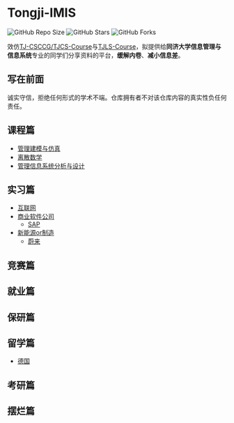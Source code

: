 # Tongji-IMIS

![GitHub Repo Size](https://img.shields.io/github/repo-size/yuzhenfeng2002/Tongji-IMIS)
![GitHub Stars](https://img.shields.io/github/stars/yuzhenfeng2002/Tongji-IMIS?color=yellow)
![GitHub Forks](https://img.shields.io/github/forks/yuzhenfeng2002/Tongji-IMIS?color=green&label=Fork)

效仿[TJ-CSCCG/TJCS-Course](https://github.com/TJ-CSCCG/TJCS-Course)与[TJLS-Course](https://github.com/jwyjohn/TJLS-Course)，拟提供给**同济大学信息管理与信息系统**专业的同学们分享资料的平台，**缓解内卷**、**减小信息差**。

## 写在前面

诚实守信，拒绝任何形式的学术不端。仓库拥有者不对该仓库内容的真实性负任何责任。

## 课程篇

- [管理建模与仿真](https://github.com/yuzhenfeng2002/Tongji-IMIS/tree/main/Course#管理建模与仿真)
- [离散数学](https://github.com/yuzhenfeng2002/Tongji-IMIS/tree/main/Course#离散数学)
- [管理信息系统分析与设计](https://github.com/yuzhenfeng2002/Tongji-IMIS/tree/main/Course#管理信息系统分析与设计)

## 实习篇

- [互联网]()
- [商业软件公司](Intern/商业软件公司)
  - [SAP](Intern/商业软件公司/SAP.md)
- [新能源or制造](Intern/新能源or制造)
  - [蔚来](Intern/新能源or制造/蔚来.md)

## 竞赛篇


## 就业篇


## 保研篇


## 留学篇

- [德国](Graduate_Oversea/德国.md)

## 考研篇


## 摆烂篇

